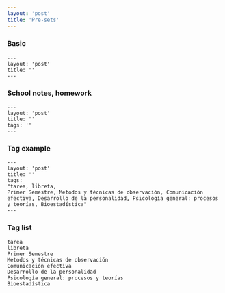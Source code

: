 ```yaml
---
layout: 'post'
title: 'Pre-sets'
---
```



### Basic

```
---
layout: 'post'
title: ''
---
```

### School notes, homework

```
---
layout: 'post'
title: ''
tags: ''
---
```


### Tag example

```
---
layout: 'post'
title: ''
tags:
"tarea, libreta, 
Primer Semestre, Metodos y técnicas de observación, Comunicación efectiva, Desarrollo de la personalidad, Psicología general: procesos y teorías, Bioestadística"
---
```

### Tag list

````
tarea
libreta
Primer Semestre
Metodos y técnicas de observación
Comunicación efectiva
Desarrollo de la personalidad
Psicología general: procesos y teorías
Bioestadística

````



